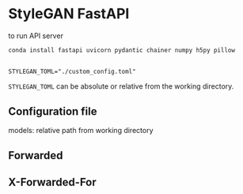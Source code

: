 # StyleGAN FastAPI

to run API server

`conda install fastapi uvicorn pydantic chainer numpy h5py pillow`

### 

## 

```
STYLEGAN_TOML="./custom_config.toml"
```

`STYLEGAN_TOML` can be absolute or relative from the working directory.

## Configuration file

models: relative path from working directory

## Forwarded

## X-Forwarded-For


